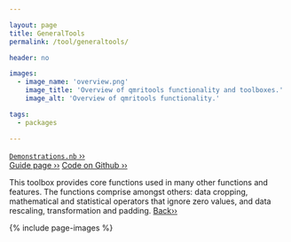 ```yaml
---

layout: page
title: GeneralTools
permalink: /tool/generaltools/

header: no

images:
  - image_name: 'overview.png'
    image_title: 'Overview of qmritools functionality and toolboxes.'
    image_alt: 'Overview of qmritools functionality.' 

tags: 
  - packages

---
```


[`Demonstrations.nb` ››](/doc/demo/) <br>
[Guide page ››](/assets/htmldoc/html/guide/{{page.title}})
[Code on Github ››](https://github.com/mfroeling/QMRITools/blob/master/QMRITools/Kernel/GeneralTools.wl)

This toolbox provides core functions used in many other functions and
features. The functions comprise amongst others: data cropping,
mathematical and statistical operators that ignore zero values, and data
rescaling, transformation and padding. [Back››](/tool/)

{% include page-images %}
